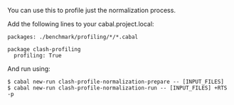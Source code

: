 You can use this to profile just the normalization process.

Add the following lines to your cabal.project.local:
```
packages: ./benchmark/profiling/*/*.cabal

package clash-profiling
  profiling: True
```

And run using:
```
$ cabal new-run clash-profile-normalization-prepare -- [INPUT_FILES]
$ cabal new-run clash-profile-normalization-run -- [INPUT_FILES] +RTS -p
```
